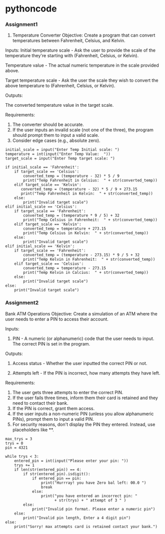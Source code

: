 # pythoncode
### Assignment1
1. Temperature Converter
Objective: Create a program that can convert temperatures between Fahrenheit, Celsius, and Kelvin.

Inputs:
Initial temperature scale - Ask the user to provide the scale of the temperature they're starting with (Fahrenheit, Celsius, or Kelvin).

Temperature value - The actual numeric temperature in the scale provided above.

Target temperature scale - Ask the user the scale they wish to convert the above temperature to (Fahrenheit, Celsius, or Kelvin).

Outputs:

The converted temperature value in the target scale.

Requirements:

1. The converter should be accurate.
2. If the user inputs an invalid scale (not one of the three), the program should prompt them to input a valid scale.
3. Consider edge cases (e.g., absolute zero).
```
initial_scale = input("Enter Temp Initial scale: ")
temperature = int(input("Enter Temp Value:  "))
target_scale = input("Enter Temp target scale: ")

if initial_scale == 'Fahrenheit':
    if target_scale == 'Celsius':
        converted_temp = (temperature - 32) * 5 / 9
        print("Temp Fahrenheit in Celsius:  " + str(converted_temp))
    elif target_scale == 'Kelvin':
       converted_temp = (temperature - 32) * 5 / 9 + 273.15
       print("Temp Fahrenheit in Kelvin:  " + str(converted_temp))
    else:
        print("Invalid target scale")
elif initial_scale == 'Celsius':
    if target_scale == 'Fahrenheit':
        converted_temp = (temperature * 9 / 5) + 32
        print("Temp Celsius in Fahrenheit:  " + str(converted_temp))
    elif target_scale == 'Kelvin':
        converted_temp = temperature + 273.15
        print("Temp Celsius in Kelvin:  " + str(converted_temp))
    else:
        print("Invalid target scale")
elif initial_scale == 'Kelvin':
    if target_scale == 'Fahrenheit':
        converted_temp = (temperature - 273.15) * 9 / 5 + 32
        print("Temp Kelvin in Fahrenheit:  " + str(converted_temp))
    elif target_scale == 'Celsius':
        converted_temp = temperature - 273.15
        print("Temp Kelvin in Calcius:  " + str(converted_temp))
    else:
        print("Invalid target scale")
else:
    print("Invalid target scale")
```

### Assignment2
Bank ATM Operations
Objective: Create a simulation of an ATM where the user needs to enter a PIN to access their account.

Inputs:

1. PIN - A numeric (or alphanumeric) code that the user needs to input. The correct PIN is set in the program.

Outputs:

1. Access status - Whether the user inputted the correct PIN or not.

2. Attempts left - If the PIN is incorrect, how many attempts they have left.

Requirements:

1. The user gets three attempts to enter the correct PIN.
2. If the user fails three times, inform them their card is retained and they need to contact their bank.
3. If the PIN is correct, grant them access.
4. If the user inputs a non-numeric PIN (unless you allow alphanumeric PINs), prompt them to input a valid PIN.
5. For security reasons, don't display the PIN they entered. Instead, use placeholders like **.

```
max_trys = 3
trys = 0
pin = 4321

while trys < 3:
    entered_pin = int(input("Please enter your pin: "))
    trys += 1
    if len(str(entered_pin)) == 4:
        if str(entered_pin).isdigit():
            if entered_pin == pin:
                print("Hurrray! you have Zero bal left: 00.0 ")
                break
            else:
                print("you have entered an incorrect pin: "
                      + str(trys) + " attempt of 3 " )
        else:
            print("Invalid pin format. Please enter a numeric pin")
    else:
        print("Invalid pin length, Enter a 4 digit pin")
else:
    print("Sorry! max attempts card is retained contact your bank.")
```
